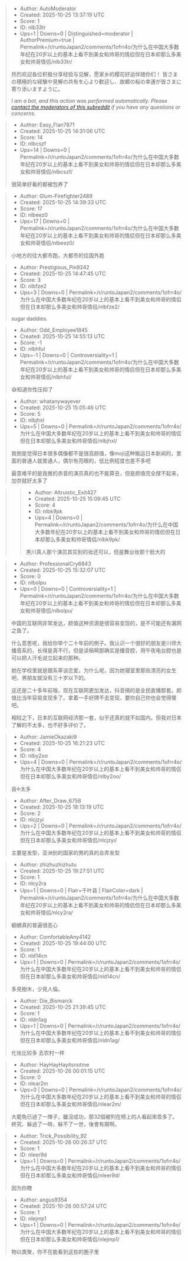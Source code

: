 > - Author: AutoModerator
> - Created: 2025-10-25 13:37:19 UTC
> - Score: 1
> - ID: nlb33tr
> - Ups=1 | Downs=0 | Distinguished=moderator | AuthorPremium=true | Permalink=/r/runtoJapan2/comments/1ofrr4o/为什么在中国大多数年纪在20岁以上的基本上看不到美女和帅哥的情侣但在日本却那么多美女和帅哥情侣/nlb33tr/
>
> 热烈欢迎各位积极分享经验与见解，愿家乡的樱花好运伴随你们！
> 皆さまの積極的な経験や見解の共有を心より歓迎し、故郷の桜の幸運が皆さまに寄り添いますように。
> 
> *I am a bot, and this action was performed automatically. Please [contact the moderators of this subreddit](/message/compose/?to=/r/runtoJapan2) if you have any questions or concerns.*

> - Author: Easy_Flan7871
> - Created: 2025-10-25 14:31:06 UTC
> - Score: 14
> - ID: nlbcszf
> - Ups=14 | Downs=0 | Permalink=/r/runtoJapan2/comments/1ofrr4o/为什么在中国大多数年纪在20岁以上的基本上看不到美女和帅哥的情侣但在日本却那么多美女和帅哥情侣/nlbcszf/
>
> 很简单好看的都被包养了

> - Author: Glum-Firefighter2489
> - Created: 2025-10-25 14:39:33 UTC
> - Score: 17
> - ID: nlbeez0
> - Ups=17 | Downs=0 | Permalink=/r/runtoJapan2/comments/1ofrr4o/为什么在中国大多数年纪在20岁以上的基本上看不到美女和帅哥的情侣但在日本却那么多美女和帅哥情侣/nlbeez0/
>
> 小地方的往大都市跑，大都市的往国外跑

> - Author: Prestigious_Pin9242
> - Created: 2025-10-25 14:47:45 UTC
> - Score: 3
> - ID: nlbfze2
> - Ups=3 | Downs=0 | Permalink=/r/runtoJapan2/comments/1ofrr4o/为什么在中国大多数年纪在20岁以上的基本上看不到美女和帅哥的情侣但在日本却那么多美女和帅哥情侣/nlbfze2/
>
> sugar daddies.

> - Author: Odd_Employee1845
> - Created: 2025-10-25 14:55:13 UTC
> - Score: -1
> - ID: nlbhful
> - Ups=-1 | Downs=0 | Controversiality=1 | Permalink=/r/runtoJapan2/comments/1ofrr4o/为什么在中国大多数年纪在20岁以上的基本上看不到美女和帅哥的情侣但在日本却那么多美女和帅哥情侣/nlbhful/
>
> 😅知道你性压抑了

> - Author: whatanywayever
> - Created: 2025-10-25 15:05:46 UTC
> - Score: 5
> - ID: nlbjhxl
> - Ups=5 | Downs=0 | Permalink=/r/runtoJapan2/comments/1ofrr4o/为什么在中国大多数年纪在20岁以上的基本上看不到美女和帅哥的情侣但在日本却那么多美女和帅哥情侣/nlbjhxl/
>
> 我倒是觉得日本很多偶像都不是很高颜值，像moji这种搬运日本新闻的，里面的普通人就普通人，偶尔有亮眼的，低比例程度也差不多吧
> 
> 最意难平的是我推的赤音的演员真的也不能算丑，但是颜值完全撑不起来，加奈就好太多了

>> - Author: Altruistic_Exit427
>> - Created: 2025-10-25 15:09:45 UTC
>> - Score: 4
>> - ID: nlbk9pk
>> - Ups=4 | Downs=0 | Permalink=/r/runtoJapan2/comments/1ofrr4o/为什么在中国大多数年纪在20岁以上的基本上看不到美女和帅哥的情侣但在日本却那么多美女和帅哥情侣/nlbk9pk/
>>
>> 黑川真人那个演员其实别的妆还可以，但是舞台妆那个脸大的

> - Author: ProfessionalCry6843
> - Created: 2025-10-25 15:32:07 UTC
> - Score: 0
> - ID: nlbolpu
> - Ups=0 | Downs=0 | Controversiality=1 | Permalink=/r/runtoJapan2/comments/1ofrr4o/为什么在中国大多数年纪在20岁以上的基本上看不到美女和帅哥的情侣但在日本却那么多美女和帅哥情侣/nlbolpu/
>
> 中国的互联网非常发达，颜值这种资源是很容易变现的，是不可能还有漏网之鱼了。
> 
> 什么意思呢，我给你举个二十年前的例子。我认识一个很好的朋友是川师大播音系的，长得是真不行，但是读稿啊那确实是播音腔，用午夜电台腔也是可以把人汗毛说立起来的那种。
> 
> 她在学校里就是跟系草谈恋爱。为什么呢，因为她寝室里那些漂亮的女生吧，男朋友就没有三十岁以下的。
> 
> 这还是二十多年前哦，现在互联网更加发达，抖音搞的是全民直播那套。颜值比当年容易变现多了。拿着一手好牌不去变现，要你自己你也会觉得傻吧。
> 
> 相较之下，日本的互联网经济那一套，似乎还真的就不如国内。但我对日本了解的不太多，也不好多评价了。

> - Author: JamieOkazaki9
> - Created: 2025-10-25 16:21:23 UTC
> - Score: 4
> - ID: nlby2oo
> - Ups=4 | Downs=0 | Permalink=/r/runtoJapan2/comments/1ofrr4o/为什么在中国大多数年纪在20岁以上的基本上看不到美女和帅哥的情侣但在日本却那么多美女和帅哥情侣/nlby2oo/
>
> 亩➗太多

> - Author: After_Draw_6758
> - Created: 2025-10-25 18:13:19 UTC
> - Score: 2
> - ID: nlcjzyi
> - Ups=2 | Downs=0 | Permalink=/r/runtoJapan2/comments/1ofrr4o/为什么在中国大多数年纪在20岁以上的基本上看不到美女和帅哥的情侣但在日本却那么多美女和帅哥情侣/nlcjzyi/
>
> 主要是发型，亚洲别的国家的男的真的会弄发型

> - Author: zhizhuzhizhutu
> - Created: 2025-10-25 19:27:51 UTC
> - Score: 1
> - ID: nlcy2ra
> - Ups=1 | Downs=0 | Flair=千叶县 | FlairColor=dark | Permalink=/r/runtoJapan2/comments/1ofrr4o/为什么在中国大多数年纪在20岁以上的基本上看不到美女和帅哥的情侣但在日本却那么多美女和帅哥情侣/nlcy2ra/
>
> 蝈蝻真的普遍很恶心

> - Author: ComfortableAny4142
> - Created: 2025-10-25 19:44:00 UTC
> - Score: 1
> - ID: nld14cn
> - Ups=1 | Downs=0 | Permalink=/r/runtoJapan2/comments/1ofrr4o/为什么在中国大多数年纪在20岁以上的基本上看不到美女和帅哥的情侣但在日本却那么多美女和帅哥情侣/nld14cn/
>
> 多見樹木，少見人倫。

> - Author: Die_Bismarck
> - Created: 2025-10-25 21:39:45 UTC
> - Score: 1
> - ID: nldn1ag
> - Ups=1 | Downs=0 | Permalink=/r/runtoJapan2/comments/1ofrr4o/为什么在中国大多数年纪在20岁以上的基本上看不到美女和帅哥的情侣但在日本却那么多美女和帅哥情侣/nldn1ag/
>
> 化妆比较多 去农村一样

> - Author: HayHayHayitsnotme
> - Created: 2025-10-26 00:01:15 UTC
> - Score: 0
> - ID: nlear2m
> - Ups=0 | Downs=0 | Permalink=/r/runtoJapan2/comments/1ofrr4o/为什么在中国大多数年纪在20岁以上的基本上看不到美女和帅哥的情侣但在日本却那么多美女和帅哥情侣/nlear2m/
>
> 大罷免已過了一陣子，雖沒成功，那32個被列在榜上的人看起來乖多了。終究、躲過了一時，躲不了一世，後會有期啊。

> - Author: Trick_Possibility_92
> - Created: 2025-10-26 00:26:37 UTC
> - Score: 1
> - ID: nleer9d
> - Ups=1 | Downs=0 | Permalink=/r/runtoJapan2/comments/1ofrr4o/为什么在中国大多数年纪在20岁以上的基本上看不到美女和帅哥的情侣但在日本却那么多美女和帅哥情侣/nleer9d/
>
> 因为你瞎

> - Author: angus9354
> - Created: 2025-10-26 00:57:24 UTC
> - Score: 1
> - ID: nlejmp1
> - Ups=1 | Downs=0 | Permalink=/r/runtoJapan2/comments/1ofrr4o/为什么在中国大多数年纪在20岁以上的基本上看不到美女和帅哥的情侣但在日本却那么多美女和帅哥情侣/nlejmp1/
>
> 物以类聚，你不在能看到这些的圈子里
